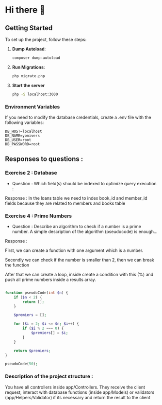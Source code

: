 # Hi there 👋

## Getting Started

To set up the project, follow these steps:

1. **Dump Autoload**:
   ```bash
   composer dump-autoload
   ```
2. **Run Migrations**:
   ```bash
   php migrate.php
   ```
3. **Start the server**
   ```bash
   php -S localhost:3000
   ```

### Environment Variables

If you need to modify the database credentials, create a .env file with the following variables:

```env
DB_HOST=localhost
DB_NAME=yonivers
DB_USER=root
DB_PASSWORD=root
```

## Responses to questions :

### Exercise 2 : Database

- Question : Which field(s) should be indexed to optimize query execution :

Response : In the loans table we need to index book_id and member_id fields because they are related to members and books table

### Exercise 4 : Prime Numbers

- Question : Describe an algorithm to check if a number is a prime number. A simple description of the algorithm (pseudocode) is enough...

Response :

First, we can create a function with one argument which is a number.

Secondly we can check if the number is smaller than 2, then we can break the function

After that we can create a loop, inside create a condition with this (%) and push all prime numbers inside a results array.

```php

function pseudoCode(int $n) {
    if ($n < 2) {
        return [];
    }

    $premiers = [];

    for ($i = 2; $i <= $n; $i++) {
        if ($i % 2 === 0) {
            $premiers[] = $i;
        }
    }

    return $premiers;
}

pseudoCode(50);
```

### Description of the project structure :

You have all controllers inside app/Controllers. They receive the client request, interact with database functions (inside app/Models) or validators (app/Helpers/Validator) if its necessary and return the result to the client
